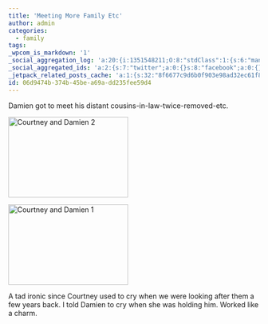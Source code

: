 ```yaml
---
title: 'Meeting More Family Etc'
author: admin
categories:
  - family
tags: 
_wpcom_is_markdown: '1'
_social_aggregation_log: 'a:20:{i:1351548211;O:8:"stdClass":1:{s:6:"manual";s:0:"";}i:1351550060;O:8:"stdClass":1:{s:6:"manual";s:0:"";}i:1351552782;O:8:"stdClass":1:{s:6:"manual";s:0:"";}i:1351557531;O:8:"stdClass":1:{s:6:"manual";s:0:"";}i:1351565577;O:8:"stdClass":1:{s:6:"manual";s:0:"";}i:1351580795;O:8:"stdClass":1:{s:6:"manual";s:0:"";}i:1351610863;O:8:"stdClass":1:{s:6:"manual";s:0:"";}i:1351655169;O:8:"stdClass":1:{s:6:"manual";s:0:"";}i:1351743731;O:8:"stdClass":1:{s:6:"manual";s:0:"";}i:1351917044;O:8:"stdClass":1:{s:6:"manual";s:0:"";}i:1371995552;O:8:"stdClass":2:{s:6:"manual";b:0;s:5:"items";a:0:{}}i:1372016175;O:8:"stdClass":2:{s:6:"manual";b:0;s:5:"items";a:0:{}}i:1372032897;O:8:"stdClass":2:{s:6:"manual";b:0;s:5:"items";a:0:{}}i:1372042750;O:8:"stdClass":2:{s:6:"manual";b:0;s:5:"items";a:0:{}}i:1372153439;O:8:"stdClass":2:{s:6:"manual";b:0;s:5:"items";a:0:{}}i:1372308317;O:8:"stdClass":2:{s:6:"manual";b:0;s:5:"items";a:0:{}}i:1372569901;O:8:"stdClass":2:{s:6:"manual";b:0;s:5:"items";a:0:{}}i:1372887147;O:8:"stdClass":2:{s:6:"manual";b:0;s:5:"items";a:0:{}}i:1373058318;O:8:"stdClass":2:{s:6:"manual";b:0;s:5:"items";a:0:{}}i:1373231730;O:8:"stdClass":2:{s:6:"manual";b:0;s:5:"items";a:0:{}}}'
_social_aggregated_ids: 'a:2:{s:7:"twitter";a:0:{}s:8:"facebook";a:0:{}}'
_jetpack_related_posts_cache: 'a:1:{s:32:"8f6677c9d6b0f903e98ad32ec61f8deb";a:2:{s:7:"expires";i:1513724110;s:7:"payload";a:3:{i:0;a:1:{s:2:"id";i:215;}i:1;a:1:{s:2:"id";i:175;}i:2;a:1:{s:2:"id";i:207;}}}}'
id: 06d9474b-374b-45be-a69a-dd235fee59d4
---
```

<p>Damien got to meet his distant cousins-in-law-twice-removed-etc.</p>
<p><a href="http://www.flickr.com/photos/lemon/829869898/" class="tt-flickr"><img src="http://farm2.static.flickr.com/1151/829869898_7783e8b510_m.jpg" alt="Courtney and Damien 2" width="240" height="161" border="0" /></a></p>
<p><a href="http://www.flickr.com/photos/lemon/829868786/" class="tt-flickr"><img src="http://farm2.static.flickr.com/1110/829868786_2c354d4adb_m.jpg" alt="Courtney and Damien 1" width="240" height="161" border="0" /></a></p>
<p>A tad ironic since Courtney used to cry when we were looking after them a few years back.  I told Damien to cry when she was holding him.  Worked like a charm.</p>
